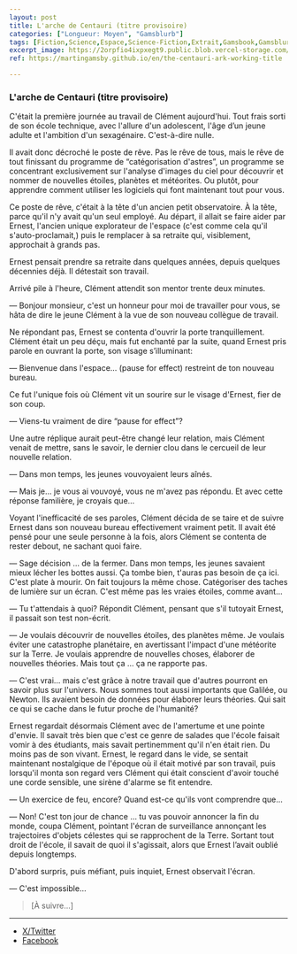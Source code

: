 ```yaml
---
layout: post
title: L'arche de Centauri (titre provisoire)
categories: ["Longueur: Moyen", "Gamsblurb"]
tags: [Fiction,Science,Espace,Science-Fiction,Extrait,Gamsbook,Gamsblurb]
excerpt_image: https://2orpfio4ixpxegt9.public.blob.vercel-storage.com/blogPost/cm23uordg00pzmh0c2odgkwa7/preview-image-hILg6abLoTI5PqLUpiIWiPI34oZapG.png
ref: https://martingamsby.github.io/en/the-centauri-ark-working-title

---
```


### **L'arche de Centauri (titre provisoire)**

C'était la première journée au travail de Clément aujourd'hui. Tout frais sorti de son école technique, avec l'allure d'un adolescent, l'âge d’un jeune adulte et l'ambition d'un sexagénaire. C'est-à-dire nulle.

Il avait donc décroché le poste de rêve. Pas le rêve de tous, mais le rêve de tout finissant du programme de “catégorisation d'astres”, un programme se concentrant exclusivement sur l'analyse d'images du ciel pour découvrir et nommer de nouvelles étoiles, planètes et météorites. Ou plutôt, pour apprendre comment utiliser les logiciels qui font maintenant tout pour vous.

Ce poste de rêve, c'était à la tête d'un ancien petit observatoire. À la tête, parce qu'il n'y avait qu'un seul employé. Au départ, il allait se faire aider par Ernest, l'ancien unique explorateur de l'espace (c'est comme cela qu'il s'auto-proclamait,) puis le remplacer à sa retraite qui, visiblement, approchait à grands pas.

Ernest pensait prendre sa retraite dans quelques années, depuis quelques décennies déjà. Il détestait son travail.

Arrivé pile à l'heure, Clément attendit son mentor trente deux minutes.

— Bonjour monsieur, c'est un honneur pour moi de travailler pour vous, se hâta de dire le jeune Clément à la vue de son nouveau collègue de travail.

Ne répondant pas, Ernest se contenta d'ouvrir la porte tranquillement. Clément était un peu déçu, mais fut enchanté par la suite, quand Ernest pris parole en ouvrant la porte, son visage s’illuminant:

— Bienvenue dans l'espace… (pause for effect) restreint de ton nouveau bureau.

Ce fut l'unique fois où Clément vit un sourire sur le visage d'Ernest, fier de son coup.

— Viens-tu vraiment de dire “pause for effect”?

Une autre réplique aurait peut-être changé leur relation, mais Clément venait de mettre, sans le savoir, le dernier clou dans le cercueil de leur nouvelle relation.

— Dans mon temps, les jeunes vouvoyaient leurs aînés.

— Mais je… je vous ai vouvoyé, vous ne m'avez pas répondu. Et avec cette réponse familière, je croyais que…

Voyant l'inefficacité de ses paroles, Clément décida de se taire et de suivre Ernest dans son nouveau bureau effectivement vraiment petit. Il avait été pensé pour une seule personne à la fois, alors Clément se contenta de rester debout, ne sachant quoi faire.

— Sage décision … de la fermer. Dans mon temps, les jeunes savaient mieux lécher les bottes aussi. Ça tombe bien, t'auras pas besoin de ça ici. C'est plate à mourir. On fait toujours la même chose. Catégoriser des taches de lumière sur un écran. C'est même pas les vraies étoiles, comme avant…

— Tu t'attendais à quoi? Répondit Clément, pensant que s'il tutoyait Ernest, il passait son test non-écrit.

— Je voulais découvrir de nouvelles étoiles, des planètes même. Je voulais éviter une catastrophe planétaire, en avertissant l'impact d'une météorite sur la Terre. Je voulais apprendre de nouvelles choses, élaborer de nouvelles théories. Mais tout ça … ça ne rapporte pas.

— C'est vrai… mais c'est grâce à notre travail que d'autres pourront en savoir plus sur l'univers. Nous sommes tout aussi importants que Galilée, ou Newton. Ils avaient besoin de données pour élaborer leurs théories. Qui sait ce qui se cache dans le futur proche de l'humanité?

Ernest regardait désormais Clément avec de l'amertume et une pointe d'envie. Il savait très bien que c'est ce genre de salades que l'école faisait vomir à des étudiants, mais savait pertinemment qu'il n'en était rien. Du moins pas de son vivant. Ernest, le regard dans le vide, se sentait maintenant nostalgique de l'époque où il était motivé par son travail, puis lorsqu'il monta son regard vers Clément qui était conscient d'avoir touché une corde sensible, une sirène d'alarme se fit entendre.

— Un exercice de feu, encore? Quand est-ce qu'ils vont comprendre que...

— Non! C'est ton jour de chance … tu vas pouvoir annoncer la fin du monde, coupa Clément, pointant l'écran de surveillance annonçant les trajectoires d'objets célestes qui se rapprochent de la Terre. Sortant tout droit de l'école, il savait de quoi il s'agissait, alors que Ernest l’avait oublié depuis longtemps.

D'abord surpris, puis méfiant, puis inquiet, Ernest observait l'écran.

— C'est impossible…

> [À suivre...]

---

- [X/Twitter](https://x.com/MartinGamsby/status/1844502566140604781)
- [Facebook](https://www.facebook.com/share/DzWiaiBy9UxUnncM/)

